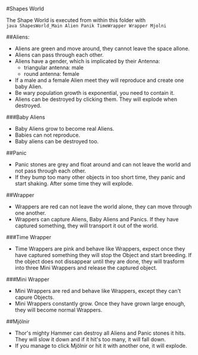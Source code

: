 #Shapes World

The Shape World is executed from within this folder with  
`java ShapesWorld_Main Alien Panik TimeWrapper Wrapper Mjolni`

##Aliens:
- Aliens are green and move around, they cannot leave the space allone.
- Aliens can pass through each other.
- Aliens have a gender, which is implicated by their Antenna: 
    - triangular antenna: male
    - round antenna: female
- If a male and a female Alien meet they will reproduce and create one baby Alien.
- Be wary population growth is exponential, you need to contain it.
- Aliens can be destroyed by clicking them. They will explode when destroyed.

###Baby Aliens
- Baby Aliens grow to become real Aliens.
- Babies can not reproduce.
- Baby aliens can be destroyed too.

##Panic
- Panic stones are grey and float around and can not leave the world and not pass through each other. 
- If they bump too many other objects in too short time, they panic and start shaking. After some time they will explode. 

##Wrapper
- Wrappers are red can not leave the world alone, they can move through one another.
- Wrappers can capture Aliens, Baby Aliens and Panics. If they have captured something, they will transport it out of the world. 

###Time Wrapper
- Time Wrappers are pink and behave like Wrappers, expect once they have captured something they will stop the Object and start breeding. If the object does not dissappear until they are done, they will trasform into three Mini Wrappers and release the captured object. 

###Mini Wrapper
- Mini Wrappers are red and behave like Wrappers, except they can't capure Objects.
- Mini Wrappers constantly grow. Once they have grown large enough, they will become normal Wrappers. 

##Mjölnir
- Thor's mighty Hammer can destroy all Aliens and Panic stones it hits. They will slow it down and if it hit's too many, it will fall down. 
- If you manage to click Mjölnir or hit it with another one, it will explode. 
